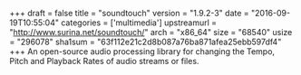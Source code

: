 +++
draft = false
title = "soundtouch"
version = "1.9.2-3"
date = "2016-09-19T10:55:04"
categories = ['multimedia']
upstreamurl = "http://www.surina.net/soundtouch/"
arch = "x86_64"
size = "68540"
usize = "296078"
sha1sum = "63f112e21c2d8b087a76ba871afea25ebb597df4"
+++
An open-source audio processing library for changing the Tempo, Pitch and Playback Rates of audio streams or files.